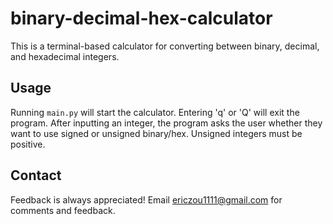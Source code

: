 # binary-decimal-hex-calculator
This is a terminal-based calculator for converting between binary, decimal, and hexadecimal integers.

## Usage
Running `main.py` will start the calculator. Entering 'q' or 'Q' will exit the program. After inputting an integer, the program asks the user whether they want to use signed or unsigned binary/hex. Unsigned integers must be positive.

## Contact 
Feedback is always appreciated! Email ericzou1111@gmail.com for comments and feedback.
